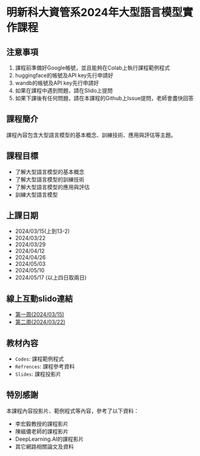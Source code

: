 # 明新科大資管系2024年大型語言模型實作課程

## 注意事項
1. 課程前準備好Google帳號，並且能夠在Colab上執行課程範例程式
2. huggingface的帳號及API key先行申請好
3. wandb的帳號及API key先行申請好
4. 如果在課程中遇到問題，請在Slido上提問
5. 如果下課後有任何問題，請在本課程的Github上Issue提問，老師會盡快回答

## 課程簡介
課程內容包含大型語言模型的基本概念、訓練技術、應用與評估等主題。

## 課程目標
- 了解大型語言模型的基本概念
- 了解大型語言模型的訓練技術
- 了解大型語言模型的應用與評估
- 訓練大型語言模型    

## 上課日期
- 2024/03/15(上到13-2)
- 2024/03/22
- 2024/03/29
- 2024/04/12
- 2024/04/26 
- 2024/05/03
- 2024/05/10
- 2024/05/17
(以上四日取兩日)

## 線上互動slido連結
 - [第一周(2024/03/15)](https://app.sli.do/event/nj8tSaXn4XwUtjSqcDuE6S/live/questions)
 - [第二周(2024/03/22)](https://app.sli.do/event/22WLAJjCdd2sLsrTym5DT9/live/questions)
## 教材內容
- `Codes`: 課程範例程式
- `Refrences`: 課程參考資料
- `Slides`: 課程投影片

## 特別感謝
本課程內容投影片、範例程式等內容，參考了以下資料：

- 李宏毅教授的課程影片
- 陳縕儂老師的課程影片
- DeepLearning.AI的課程影片
- 其它網路相關論文及資料